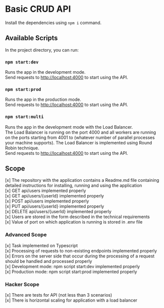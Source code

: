 # Basic CRUD API

Install the dependencies using `npm i` command.

## Available Scripts

In the project directory, you can run:

### `npm start:dev`

Runs the app in the development mode.\
Send requests to [http://localhost:4000](http://localhost:4000) to start using the API.

### `npm start:prod`

Runs the app in the production mode.\
Send requests to [http://localhost:4000](http://localhost:4000) to start using the API.

### `npm start:multi`

Runs the app in the development mode with the Load Balancer.\
The Load Balancer is running on the port 4000 and all workers are running on the ports starting from 4001 to (whatever number of parallel processes your machine supports). The Load Balancer is implemented using Round Robin technique.\
Send requests to [http://localhost:4000](http://localhost:4000) to start using the API.

## Scope

[x] The repository with the application contains a Readme.md file containing detailed instructions for installing, running and using the application\
[x] GET api/users implemented properly\
[x] GET api/users/{userId} implemented properly\
[x] POST api/users implemented properly\
[x] PUT api/users/{userId} implemented properly\
[x] DELETE api/users/{userId} implemented properly\
[x] Users are stored in the form described in the technical requirements\
[x] Value of port on which application is running is stored in .env file
### Advanced Scope
[x] Task implemented on Typescript\
[x] Processing of requests to non-existing endpoints implemented properly\
[x] Errors on the server side that occur during the processing of a request should be handled and processed properly\
[x] Development mode: npm script start:dev implemented properly\
[x] Production mode: npm script start:prod implemented properly
### Hacker Scope
[x] There are tests for API (not less than 3 scenarios)\
[x] There is horizontal scaling for application with a load balancer